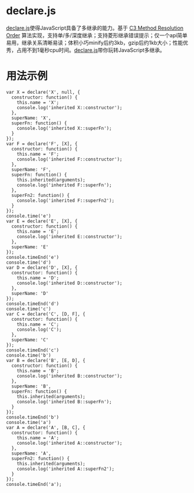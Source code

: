 # declare.js

<a href="https://github.com/yessky/declare.js" target="_blank">declare.js</a>使得JavaScript具备了多继承的能力。基于 <a href="https://www.python.org/download/releases/2.3/mro/" target="_blank">C3 Method Resolution Order</a> 算法实现，支持单/多/深度继承；支持菱形继承错误提示；仅一个api简单易用，继承关系清晰易读；体积小巧minify后约3kb，gzip后约1kb大小；性能优秀，占用不到1毫秒cpu时间。<a href="https://github.com/yessky/declare.js" target="_blank">declare.js</a>带你玩转JavaScript多继承。

# 用法示例

```
var X = declare('X', null, {
  constructor: function() {
    this.name = 'X';
    console.log('inherited X::constructor');
  },
  superName: 'X',
  superFn: function() {
    console.log('inherited X::superFn');
  }
});
var F = declare('F', [X], {
  constructor: function() {
    this.name = 'F';
    console.log('inherited F::constructor');
  },
  superName: 'F',
  superFn: function() {
    this.inherited(arguments);
    console.log('inherited F::superFn');
  },
  superFn2: function() {
    console.log('inherited F::superFn2');
  }
});
console.time('e')
var E = declare('E', [X], {
  constructor: function() {
    this.name = 'E';
    console.log('inherited E::constructor');
  },
  superName: 'E'
});
console.timeEnd('e')
console.time('d')
var D = declare('D', [X], {
  constructor: function() {
    this.name = 'D';
    console.log('inherited D::constructor');
  },
  superName: 'D'
});
console.timeEnd('d')
console.time('c')
var C = declare('C', [D, F], {
  constructor: function() {
    this.name = 'C';
    console.log('C');
  },
  superName: 'C'
});
console.timeEnd('c')
console.time('b')
var B = declare('B', [E, D], {
  constructor: function() {
    this.name = 'B';
    console.log('inherited B::constructor');
  },
  superName: 'B',
  superFn: function() {
    this.inherited(arguments);
    console.log('inherited B::superFn');
  }
});
console.timeEnd('b')
console.time('a')
var A = declare('A', [B, C], {
  constructor: function() {
    this.name = 'A';
    console.log('inherited A::constructor');
  },
  superName: 'A',
  superFn2: function() {
    this.inherited(arguments);
    console.log('inherited A::superFn2');
  }
});
console.timeEnd('a');
```